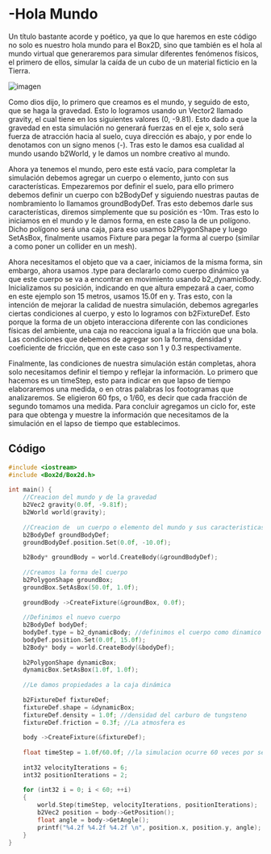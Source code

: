 # -Hola Mundo

Un título bastante acorde y poético, ya que lo que haremos en este código no solo es nuestro hola mundo para el Box2D, sino que también es el hola al mundo virtual que generaremos para simular diferentes fenómenos físicos, el primero de ellos, simular la caída de un cubo de un material ficticio en la Tierra.

![imagen](simfisIMGS/earth.jpg)

Como dios dijo, lo primero que creamos es el mundo, y seguido de esto, que se haga la gravedad. Esto lo logramos usando un Vector2 llamado gravity, el cual tiene en los siguientes valores (0, -9.81). Esto dado a que la gravedad en esta simulación no generará fuerzas en el eje x, solo será fuerza de atracción hacia al suelo, cuya dirección es abajo, y por ende lo denotamos con un signo menos (-). Tras esto le damos esa cualidad al mundo usando b2World, y le damos un nombre creativo al mundo.

Ahora ya tenemos el mundo, pero este está vacío, para completar la simulación debemos agregar un cuerpo o elemento, junto con sus características. Empezaremos por definir el suelo, para ello primero debemos definir un cuerpo con b2BodyDef y siguiendo nuestras pautas de nombramiento lo llamamos groundBodyDef. Tras esto debemos darle sus características, diremos simplemente que su posición es -10m. Tras esto lo iniciamos en el mundo y le damos forma, en este caso la de un polígono. Dicho polígono será una caja, para eso usamos b2PlygonShape y luego SetAsBox, finalmente usamos Fixture para pegar la forma al cuerpo (similar a como poner un collider en un mesh).

Ahora necesitamos el objeto que va a caer, iniciamos de la misma forma, sin embargo, ahora usamos .type para declararlo como cuerpo dinámico ya que este cuerpo se va a encontrar en movimiento usando b2_dynamicBody.  Inicializamos su posición, indicando en que altura empezará a caer, como en este ejemplo son 15 metros, usamos 15.0f en y. Tras esto, con la intención de mejorar la calidad de nuestra simulación, debemos agregarles ciertas condiciones al cuerpo, y esto lo logramos con b2FixtureDef. Esto porque la forma de un objeto interacciona diferente con las condiciones físicas del ambiente, una caja no reacciona igual a la fricción que una bola.  Las condiciones que debemos de agregar son la forma, densidad y coeficiente de fricción, que en este caso son 1 y 0.3 respectivamente.

Finalmente, las condiciones de nuestra simulación están completas, ahora solo necesitamos definir el tiempo y reflejar la información. Lo primero que hacemos es un timeStep, esto para indicar en que lapso de tiempo elaboraremos una medida, o en otras palabras los footogramas que analizaremos. Se eligieron 60 fps, o 1/60, es decir que cada fracción de segundo tomamos una medida. Para concluir agregamos un ciclo for, este para que obtenga y muestre la información que necesitamos de la simulación en el lapso de tiempo que establecimos.
## Código

```cpp
#include <iostream>  
#include <Box2d/Box2d.h>  
  
int main() {  
    //Creacion del mundo y de la gravedad  
    b2Vec2 gravity(0.0f, -9.81f);  
    b2World world(gravity);  
  
    //Creacion de  un cuerpo o elemento del mundo y sus caracteristicas  
    b2BodyDef groundBodyDef;  
    groundBodyDef.position.Set(0.0f, -10.0f);  
  
    b2Body* groundBody = world.CreateBody(&groundBodyDef);  
  
    //Creamos la forma del cuerpo  
    b2PolygonShape groundBox;  
    groundBox.SetAsBox(50.0f, 1.0f);  
  
    groundBody ->CreateFixture(&groundBox, 0.0f);  
  
    //Definimos el nuevo cuerpo  
    b2BodyDef bodyDef;  
    bodyDef.type = b2_dynamicBody; //definimos el cuerpo como dinamico ya que el estandar es estatico  
    bodyDef.position.Set(0.0f, 15.0f);  
    b2Body* body = world.CreateBody(&bodyDef);  
  
    b2PolygonShape dynamicBox;  
    dynamicBox.SetAsBox(1.0f, 1.0f);  
  
    //Le damos propiedades a la caja dinámica  
  
    b2FixtureDef fixtureDef;  
    fixtureDef.shape = &dynamicBox;  
    fixtureDef.density = 1.0f; //densidad del carburo de tungsteno  
    fixtureDef.friction = 0.3f; //La atmosfera es  
  
    body ->CreateFixture(&fixtureDef);  
  
    float timeStep = 1.0f/60.0f; //la simulacion ocurre 60 veces por segundo  
  
    int32 velocityIterations = 6;  
    int32 positionIterations = 2;  
  
    for (int32 i = 0; i < 60; ++i)  
    {  
        world.Step(timeStep, velocityIterations, positionIterations);  
        b2Vec2 position = body->GetPosition();  
        float angle = body->GetAngle();  
        printf("%4.2f %4.2f %4.2f \n", position.x, position.y, angle);  
    }  
}
```